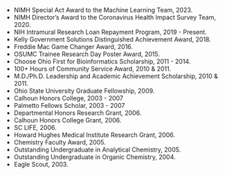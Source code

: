 - NIMH Special Act Award to the Machine Learning Team, 2023.
- NIMH Director’s Award to the Coronavirus Health Impact Survey Team, 2020.
- NIH Intramural Research Loan Repayment Program, 2019 - Present.
- Kelly Government Solutions Distinguished Achievement Award, 2018.
- Freddie Mac Game Changer Award, 2016.
- OSUMC Trainee Research Day Poster Award, 2015.
- Choose Ohio First for Bioinformatics Scholarship, 2011 - 2014.
- 100+ Hours of Community Service Award, 2010 & 2011.
- M.D./Ph.D. Leadership and Academic Achievement Scholarship, 2010 & 2011.
- Ohio State University Graduate Fellowship, 2009.
- Calhoun Honors College, 2003 - 2007
- Palmetto Fellows Scholar, 2003 - 2007
- Departmental Honors Research Grant, 2006.
- Calhoun Honors College Grant, 2006.
- SC LIFE, 2006. 
- Howard Hughes Medical Institute Research Grant, 2006.
- Chemistry Faculty Award, 2005.
- Outstanding Undergraduate in Analytical Chemistry, 2005.
- Outstanding Undergraduate in Organic Chemistry, 2004.
- Eagle Scout, 2003.
